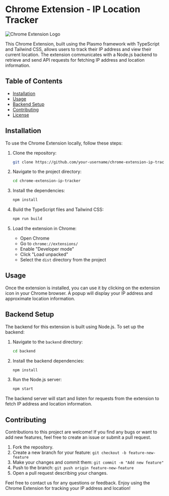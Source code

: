 # Chrome Extension - IP Location Tracker

![Chrome Extension Logo](/images/logo.png)

This Chrome Extension, built using the Plasmo framework with TypeScript and Tailwind CSS, allows users to track their IP address and view their current location. The extension communicates with a Node.js backend to retrieve and send API requests for fetching IP address and location information.

## Table of Contents

- [Installation](#installation)
- [Usage](#usage)
- [Backend Setup](#backend-setup)
- [Contributing](#contributing)
- [License](#license)

## Installation

To use the Chrome Extension locally, follow these steps:

1. Clone the repository:

   ```bash
   git clone https://github.com/your-username/chrome-extension-ip-tracker.git
   ```

2. Navigate to the project directory:

   ```bash
   cd chrome-extension-ip-tracker
   ```

3. Install the dependencies:

   ```bash
   npm install
   ```

4. Build the TypeScript files and Tailwind CSS:

   ```bash
   npm run build
   ```

5. Load the extension in Chrome:
   - Open Chrome
   - Go to `chrome://extensions/`
   - Enable "Developer mode"
   - Click "Load unpacked"
   - Select the `dist` directory from the project

## Usage

Once the extension is installed, you can use it by clicking on the extension icon in your Chrome browser. A popup will display your IP address and approximate location information.

## Backend Setup

The backend for this extension is built using Node.js. To set up the backend:

1. Navigate to the `backend` directory:

   ```bash
   cd backend
   ```

2. Install the backend dependencies:

   ```bash
   npm install
   ```

3. Run the Node.js server:

   ```bash
   npm start
   ```

The backend server will start and listen for requests from the extension to fetch IP address and location information.

## Contributing

Contributions to this project are welcome! If you find any bugs or want to add new features, feel free to create an issue or submit a pull request.

1. Fork the repository.
2. Create a new branch for your feature: `git checkout -b feature-new-feature`
3. Make your changes and commit them: `git commit -m "Add new feature"`
4. Push to the branch: `git push origin feature-new-feature`
5. Open a pull request describing your changes.


Feel free to contact us for any questions or feedback. Enjoy using the Chrome Extension for tracking your IP address and location!
